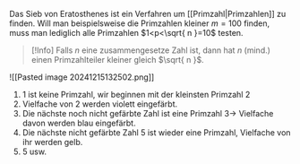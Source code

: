 Das Sieb von Eratosthenes ist ein Verfahren um [[Primzahl|Primzahlen]] zu finden.
Will man beispielsweise die Primzahlen kleiner $m=100$ finden, muss man lediglich alle Primzahlen $1<p<\sqrt{ n }=10$ testen.

>[!Info]
>Falls $n$ eine zusammengesetze Zahl ist, dann hat $n$ (mind.) einen Primzahlteiler kleiner gleich $\sqrt{ n }$.

![[Pasted image 20241215132502.png]]
1. $1$ ist keine Primzahl, wir beginnen mit der kleinsten Primzahl $2$
2. Vielfache von $2$ werden violett eingefärbt.
3. Die nächste noch nicht gefärbte Zahl ist eine Primzahl $3$-> Vielfache davon werden blau eingefärbt.
4. Die nächste nicht gefärbte Zahl $5$ ist wieder eine Primzahl, Vielfache von ihr werden gelb.
5. 5 usw.
